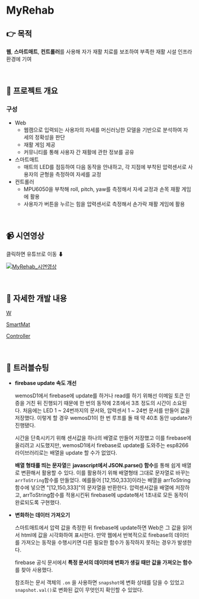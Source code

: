 # MyRehab

## 👉 목적

**웹**, **스마트매트**, **컨트롤러**를 사용해 자가 재활 치료를 보조하여 부족한 재활 시설 인프라 환경에 기여

<br>

## 🔎 프로젝트 개요

 
### 구성
+ Web
  + 웹캠으로 입력되는 사용자의 자세를 머신러닝한 모델을 기반으로 분석하여 자세의 정확성을 판단 
  + 재활 게임 제공 
  + 커뮤니티를 통해 사용자 간 재활에 관한 정보를 공유
+ 스마트매트
  + 매트의 LED를 점등하여 다음 동작을 안내하고, 각 지점에 부착된 압력센서로 사용자의 균형을 측정하여 자세를 교정
+ 컨트롤러 
  + MPU6050을 부착해 roll, pitch, yaw를 측정해서 자세 교정과 손목 재활 게임에 활용 
  + 사용자가 버튼을 누르는 힘을 압력센서로 측정해서 손가락 재활 게임에 활용

 
<br>

## 📹 시연영상

클릭하면 유튜브로 이동 ⬇

[![MyRehab_시연영상](http://img.youtube.com/vi/qF2fW21TfUo/0.jpg)](https://youtu.be/qF2fW21TfUo?t=0s) 

<br>

## 🧐 자세한 개발 내용

[W](./web.md)

[SmartMat](./smartmat.md)

[Controller](./controller.md)

<br>

## 🔨 트러블슈팅

+ **firebase update 속도 개선**

  wemosD1에서 firebase에 update를 하거나 read를 하기 위해선 이메일 토큰 인증을 거친 뒤 진행되기 때문에 한 번의 동작에 2초에서 3초 정도의 시간이 소요된다. 처음에는 LED 1 ~ 24번까지의 문서와, 압력센서 1 ~ 24번 문서를 만들어 값을 저장했다. 이렇게 할 경우 wemosD1이 한 번 루프를 돌 때 약 40초 동안 update가 진행됐다.
  
  시간을 단축시키기 위해 센서값을 하나의 배열로 만들어 저장했고 이를 firebase에 올리려고 시도했지만, wemosD1에서 firebase로 update를 도와주는 esp8266라이브러리로는 배열을 update 할 수가 없었다.
  
  **배열 형태를 띄는 문자열**은 **javascript에서 JSON.parse() 함수**를 통해 쉽게 배열로 변환해서 활용할 수 있다. 이를 활용하기 위해 배열형태 그대로 문자열로 바꾸는 ```arrToString```함수를 만들었다. 예를들어 [12,150,333]이라는 배열을 arrToString함수에 넣으면 "[12,150,333]"의 문자열을 반환한다. 압력센서값을 배열에 저장하고, arrToString함수를 적용시킨뒤 firebase에 update해서 1초내로 모든 동작이 완료되도록 구현했다.


+ **변화하는 데이터 가져오기**
  
  스마트매트에서 압력 값을 측정한 뒤 firebase에 update하면 Web은 그 값을 읽어서 html에 값을 시각화하여 표시한다. 만약 웹에서 반복적으로 firebase의 데이터를 가져오는 동작을 수행시키면 다른 필요한 함수가 동작하지 못하는 경우가 발생한다. 
  
  firebase 공식 문서에서 **특정 문서의 데이터에 변화가 생길 때만 값을 가져오는 함수**를 찾아 사용했다. 
  
  참조하는 문서 객체의 ```.on``` 을 사용하면 ```snapshot```에 변화 상태를 담을 수 있었고 ```snapshot.val()```로 변화된 값이 무엇인지 확인할 수 있었다.
